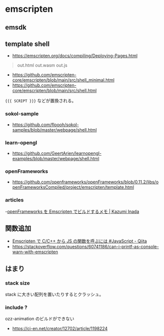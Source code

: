 # emscripten

## emsdk

## template shell

- https://emscripten.org/docs/compiling/Deploying-Pages.html

> out.html
> out.wasm
> out.js

- https://github.com/emscripten-core/emscripten/blob/main/src/shell_minimal.html
- https://github.com/emscripten-core/emscripten/blob/main/src/shell.html

`{{{ SCRIPT }}}` などが置換される。

### sokol-sample

- https://github.com/floooh/sokol-samples/blob/master/webpage/shell.html

### learn-opengl

- https://github.com/GeertArien/learnopengl-examples/blob/master/webpage/shell.html

### openFrameworks

- https://github.com/openframeworks/openFrameworks/blob/0.11.2/libs/openFrameworksCompiled/project/emscripten/template.html

### articles

-[openFrameworks を Emscripten でビルドするメモ | Kazumi Inada](https://posts.nandenjin.com/2022/of-emscripten/#html-%E3%83%86%E3%83%B3%E3%83%95%E3%82%9A%E3%83%AC%E3%83%BC%E3%83%88-shell-file-%E3%82%92%E7%B7%A8%E9%9B%86%E3%81%99%E3%82%8B)

## 関数追加

- [Emscripten で C/C++ から JS の関数を呼ぶには #JavaScript - Qiita](https://qiita.com/chikoski/items/9ac019a86095cfcf2c73)
- https://stackoverflow.com/questions/60741186/can-i-printf-as-console-warn-with-emscripten

## はまり

### stack size

stack に大きい配列を置いたりするとクラッシュ。

### include ?

ozz-animation のビルドができない

- https://ci-en.net/creator/12702/article/1198224
